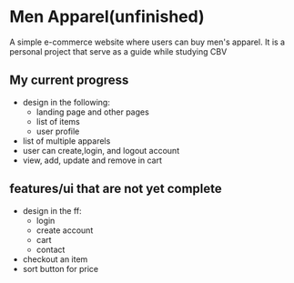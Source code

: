 # Men Apparel(unfinished)
 A simple e-commerce website where users can buy men's apparel. It is a personal project that serve as a guide while studying CBV
 
## My current progress
  - design in the following:
    - landing page and other pages
    - list of items
    - user profile
  - list of multiple apparels
  - user can create,login, and logout account
  - view, add, update and remove in cart

## features/ui that are not yet complete
  - design in the ff:
    - login
    - create account
    - cart
    - contact
  - checkout an item
  - sort button for price
